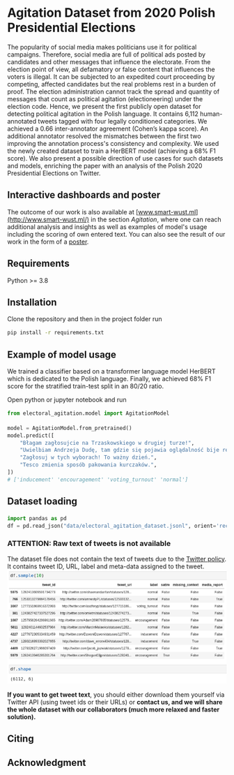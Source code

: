 # Agitation Dataset from 2020 Polish Presidential Elections
The popularity of social media makes politicians use it for political campaigns. 
Therefore, social media are full of political ads posted by candidates and other 
messages that influence the electorate. From the election point of view, all 
defamatory or false content that influences the voters is illegal. It can be 
subjected to an expedited court proceeding by competing, affected candidates but
the real problems rest in a burden of proof. The election administration cannot 
track the spread and quantity of messages that count as political agitation 
(electioneering) under the election code. Hence, we present the first publicly 
open dataset for detecting political agitation in the Polish language. It contains
6,112 human-annotated tweets tagged with four legally conditioned categories. 
We achieved a 0.66 inter-annotator agreement (Cohen’s kappa score). An additional
annotator resolved the mismatches between the first two improving the annotation
process's consistency and complexity. We used the newly created dataset to train 
a HerBERT model (achieving a 68% F1 score). We also present a possible direction
of use cases for such datasets and models, enriching the paper with an analysis 
of the Polish 2020 Presidential Elections on Twitter.

## Interactive dashboards and poster
The outcome of our work is also available at [www.smart-wust.ml](http://www.smart-wust.ml/) in the section
*Agitation*, where one can reach additional analysis and insights as well as examples of model's
usage including the scoring of own entered text. You can also see the result of our work 
in the form of a [poster](assets/Is_agitation_flooding_social_media.pdf).

## Requirements
Python >= 3.8

## Installation
Clone the repository and then in the project folder run
```bash
pip install -r requirements.txt
```

## Example of model usage
We trained a classifier based on a transformer language model HerBERT which is dedicated 
to the Polish language. Finally, we achieved 68% F1 score for the stratified train-test 
split in an 80/20 ratio.

Open python or jupyter notebook and run

```python
from electoral_agitation.model import AgitationModel

model = AgitationModel.from_pretrained()
model.predict([
    "Błagam zagłosujcie na Trzaskowskiego w drugiej turze!",
    "Uwielbiam Andrzeja Dudę, tam gdzie się pojawia oglądalność bije rekordy.",
    "Zagłosuj w tych wyborach! To ważny dzień.",
    "Tesco zmienia sposób pakowania kurczaków.",
])
# ['inducement' 'encouragement' 'voting_turnout' 'normal']
```

## Dataset loading
```python
import pandas as pd
df = pd.read_json("data/electoral_agitation_dataset.jsonl", orient='records', lines=True, dtype='int64')
```

### ATTENTION: Raw text of tweets is not available
The dataset file does not contain the text of tweets due to the 
[Twitter policy](https://developer.twitter.com/en/developer-terms/agreement-and-policy). 
It contains tweet ID, URL, label and meta-data assigned to the tweet.
![DATASET_SAMPLE](/assets/dataset_sample.png)

**If you want to get tweet text**, you should either download them yourself via Twitter API 
(using tweet ids or their URLs) or **contact us, and we will share the whole dataset with 
our collaborators (much more relaxed and faster solution).**  

## Citing

## Acknowledgment
